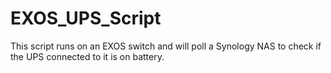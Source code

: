 # EXOS_UPS_Script
This script runs on an EXOS switch and will poll a Synology NAS to check if the UPS connected to it is on battery.
